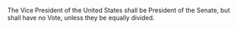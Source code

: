 The Vice President of the United States shall be President of the Senate, but shall have no Vote, unless they be equally divided.
